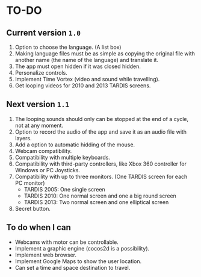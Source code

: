 # TO-DO

## Current version `1.0`
1. Option to choose the language. (A list box)
2. Making language files must be as simple as copying the original file with another name (the name of the language) and translate it.
3. The app must open hidden if it was closed hidden.
4. Personalize controls.
5. Implement Time Vortex (video and sound while travelling).
6. Get looping videos for 2010 and 2013 TARDIS screens.

## Next version `1.1`
1. The looping sounds should only can be stopped at the end of a cycle, not at any moment.
2. Option to record the audio of the app and save it as an audio file with layers.
3. Add a option to automatic hidding of the mouse.
4. Webcam compatibility.
5. Compatibility with multiple keyboards.
6. Compatibility with third-party controllers, like Xbox 360 controller for Windows or PC Joysticks.
7. Compatibility with up to three monitors. (One TARDIS screen for each PC monitor)
	- TARDIS 2005: One single screen
	- TARDIS 2010: One normal screen and one a big round screen
	- TARDIS 2013: Two normal screen and one elliptical screen
8. Secret button.
	
## To do when I can
- Webcams with motor can be controllable.
- Implement a graphic engine (cocos2d is a possibility).
- Implement web browser.
- Implement Google Maps to show the user location.
- Can set a time and space destination to travel.


